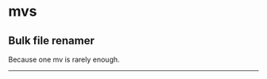 
# mvs

## Bulk file renamer

Because one mv is rarely enough.

--------

[pypi_optopus]: https://pypi.org/project/optopus/

